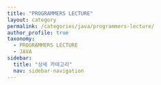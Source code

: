 ```yaml
---
title: "PROGRAMMERS LECTURE"
layout: category
permalink: /categories/java/programmers-lecture/
author_profile: true
taxonomy: 
  - PROGRAMMERS LECTURE
  - JAVA
sidebar:
  title: "상세 카테고리"
  nav: sidebar-navigation
---
```

